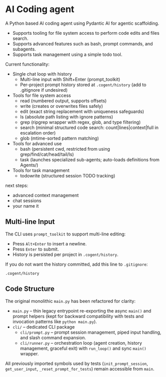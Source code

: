 
# AI Coding agent
A Python based AI coding agent using Pydantic AI for agentic scaffolding.

- Supports tooling for file system access to perform code edits and files search. 
- Supports advanced features such as bash, prompt commands, and subagents. 
- Supports task management using a simple todo tool.

Current functionality:
- Single chat loop with history
  - Multi-line input with Shift+Enter (prompt_toolkit)
  - Per-project prompt history stored at `.cogent/history` (add to .gitignore if undesired)
- Tools for file system access
  - read (numbered output, supports offsets)
  - write (creates or overwrites files safely)
  - edit (exact string replacement with uniqueness safeguards)
  - ls (absolute path listing with ignore patterns)
  - grep (ripgrep wrapper with regex, glob, and type filtering)
  - search (minimal structured code search: count|lines|context|full in escalation order)
  - glob (mtime-sorted pattern matching)
- Tools for advanced use
  - bash (persistent cwd, restricted from using grep/find/cat/head/tail/ls)
  - task (launches specialized sub-agents; auto-loads definitions from Agents/)
- Tools for task management
  - todowrite (structured session TODO tracking)

next steps:
- advanced context management
- chat sessions
- your name it

## Multi-line Input
The CLI uses `prompt_toolkit` to support multi-line editing:
- Press `Alt+Enter` to insert a newline.
- Press `Enter` to submit.
- History is persisted per project in `.cogent/history`.

If you do not want the history committed, add this line to `.gitignore`:
```
.cogent/history
```

## Code Structure
The original monolithic `main.py` has been refactored for clarity:

- `main.py` – thin legacy entrypoint re-exporting the async `main()` and prompt helpers (kept for backward compatibility with tests and invocation patterns like `python main.py`).
- `cli/` – dedicated CLI package
  - `cli/prompt.py` – prompt session management, piped input handling, and slash command expansion.
  - `cli/runner.py` – orchestration loop (agent creation, history management, graceful exit) with `run_loop()` and sync `main()` wrapper.

All previously imported symbols used by tests (`init_prompt_session`, `get_user_input`, `_reset_prompt_for_tests`) remain accessible from `main`.